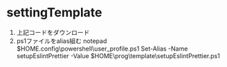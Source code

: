 # settingTemplate

1. 上記コードをダウンロード
2. ps1ファイルをalias組む
    notepad $HOME\.config\powershell\user_profile.ps1
    Set-Alias -Name setupEslintPrettier -Value $HOME\prog\template\setupEslintPrettier.ps1
